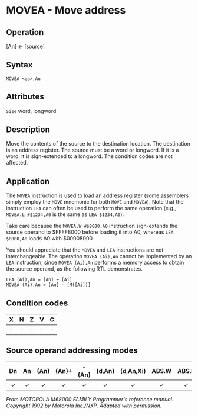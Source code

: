 # MOVEA - Move address

## Operation
[An] ← [source]

## Syntax
```assembly
MOVEA <ea>,An
```

## Attributes
`Size` word, longword

## Description
Move the contents of the source to the destination location. The destination is an address register. The source must be a word or longword. If it is a word, it is sign-extended to a longword. The condition codes are not affected.

## Application
The `MOVEA` instruction is used to load an address register (some assemblers simply employ the `MOVE` mnemonic for both `MOVE` and `MOVEA`). Note that the instruction `LEA` can often be used to perform the same operation (e.g., `MOVEA.L #$1234,A0` is the same as `LEA $1234,A0`).

Take care because the `MOVEA.W #$8000,A0` instruction sign-extends the source operand to $FFFF8000 before loading it into A0, whereas `LEA $8000,A0` loads A0 with $00008000.

You should appreciate that the `MOVEA` and `LEA` instructions are not interchangeable. The operation `MOVEA (Ai),An` cannot be implemented by an `LEA` instruction, since `MOVEA (Ai),An` performs a memory access to obtain the source operand, as the following RTL demonstrates.

```
LEA (Ai),An = [An] ← [Ai]
MOVEA (Ai),An = [An] ← [M([Ai])]
```

## Condition codes
|X|N|Z|V|C|
|--|--|--|--|--|
|-|-|-|-|-|

## Source operand addressing modes
|Dn|An|(An)|(An)+|-(An)|(d,An)|(d,An,Xi)|ABS.W|ABS.L|(d,PC)|(d,PC,Xn)|imm|
|:-:|:-:|:-:|:-:|:-:|:-:|:-:|:-:|:-:|:-:|:-:|:-:|
|✓|✓|✓|✓|✓|✓|✓|✓|✓|✓|✓|✓|

*From MOTOROLA M68000 FAMILY Programmer's reference manual. Copyright 1992 by Motorola Inc./NXP. Adapted with permission.*